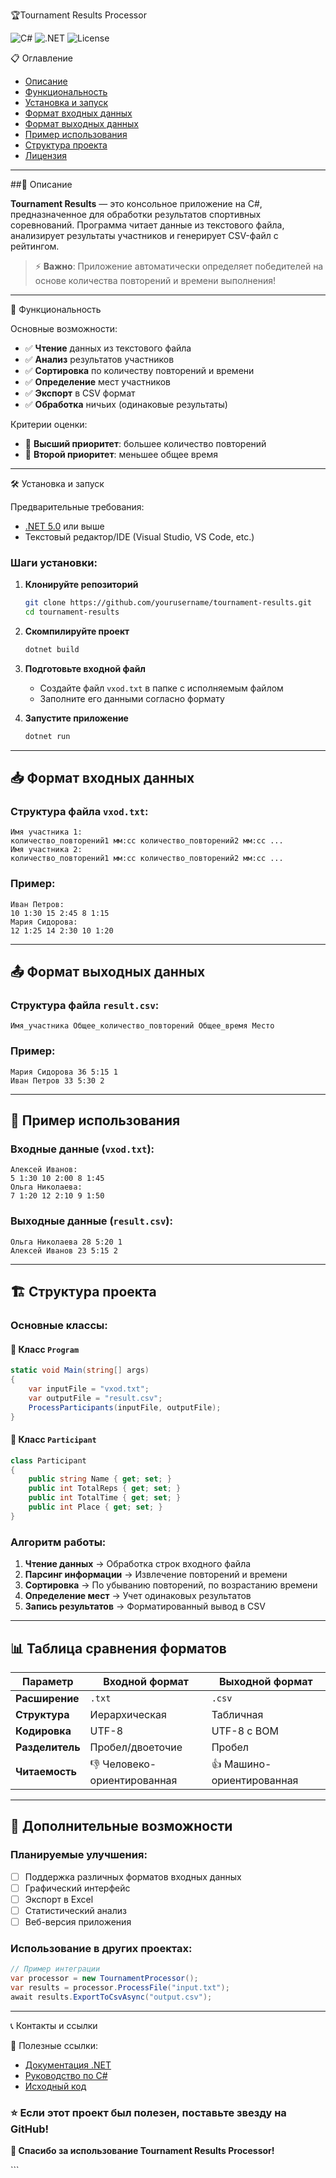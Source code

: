 
🏆Tournament Results Processor

![C#](https://img.shields.io/badge/C%23-8.0-blue)
![.NET](https://img.shields.io/badge/.NET-Core-green)
![License](https://img.shields.io/badge/License-MIT-yellow)

📋 Оглавление
- [Описание](#описание)
- [Функциональность](#функциональность)
- [Установка и запуск](#установка-и-запуск)
- [Формат входных данных](#формат-входных-данных)
- [Формат выходных данных](#формат-выходных-данных)
- [Пример использования](#пример-использования)
- [Структура проекта](#структура-проекта)
- [Лицензия](#лицензия)

---

##📖 Описание

**Tournament Results** — это консольное приложение на C#, предназначенное для обработки результатов спортивных соревнований. Программа читает данные из текстового файла, анализирует результаты участников и генерирует CSV-файл с рейтингом.

> ⚡ **Важно**: Приложение автоматически определяет победителей на основе количества повторений и времени выполнения!

---

🚀 Функциональность

Основные возможности:
- ✅ **Чтение** данных из текстового файла
- ✅ **Анализ** результатов участников
- ✅ **Сортировка** по количеству повторений и времени
- ✅ **Определение** мест участников
- ✅ **Экспорт** в CSV формат
- ✅ **Обработка** ничьих (одинаковые результаты)

Критерии оценки:
- 🥇 **Высший приоритет**: большее количество повторений
- 🥈 **Второй приоритет**: меньшее общее время

---

🛠 Установка и запуск

Предварительные требования:
- [.NET 5.0](https://dotnet.microsoft.com/download/dotnet/5.0) или выше
- Текстовый редактор/IDE (Visual Studio, VS Code, etc.)

### Шаги установки:

1. **Клонируйте репозиторий**
   ```bash
   git clone https://github.com/yourusername/tournament-results.git
   cd tournament-results
   ```

2. **Скомпилируйте проект**
   ```bash
   dotnet build
   ```

3. **Подготовьте входной файл**
   - Создайте файл `vxod.txt` в папке с исполняемым файлом
   - Заполните его данными согласно формату

4. **Запустите приложение**
   ```bash
   dotnet run
   ```

---

## 📥 Формат входных данных

### Структура файла `vxod.txt`:
```
Имя участника 1:
количество_повторений1 мм:сс количество_повторений2 мм:сс ...
Имя участника 2:
количество_повторений1 мм:сс количество_повторений2 мм:сс ...
```

### Пример:
```text
Иван Петров:
10 1:30 15 2:45 8 1:15
Мария Сидорова:
12 1:25 14 2:30 10 1:20
```

---

## 📤 Формат выходных данных

### Структура файла `result.csv`:
```
Имя_участника Общее_количество_повторений Общее_время Место
```

### Пример:
```csv
Мария Сидорова 36 5:15 1
Иван Петров 33 5:30 2
```

---

## 🎯 Пример использования

### Входные данные (`vxod.txt`):
```text
Алексей Иванов:
5 1:30 10 2:00 8 1:45
Ольга Николаева:
7 1:20 12 2:10 9 1:50
```

### Выходные данные (`result.csv`):
```csv
Ольга Николаева 28 5:20 1
Алексей Иванов 23 5:15 2
```

---

## 🏗 Структура проекта

### Основные классы:

#### 🎯 Класс `Program`
```csharp
static void Main(string[] args)
{
    var inputFile = "vxod.txt";
    var outputFile = "result.csv";
    ProcessParticipants(inputFile, outputFile);
}
```

#### 👤 Класс `Participant`
```csharp
class Participant
{
    public string Name { get; set; }
    public int TotalReps { get; set; }
    public int TotalTime { get; set; }
    public int Place { get; set; }
}
```

### Алгоритм работы:

1. **Чтение данных** → Обработка строк входного файла
2. **Парсинг информации** → Извлечение повторений и времени
3. **Сортировка** → По убыванию повторений, по возрастанию времени
4. **Определение мест** → Учет одинаковых результатов
5. **Запись результатов** → Форматированный вывод в CSV

---

## 📊 Таблица сравнения форматов

| Параметр | Входной формат | Выходной формат |
|----------|----------------|-----------------|
| **Расширение** | `.txt` | `.csv` |
| **Структура** | Иерархическая | Табличная |
| **Кодировка** | UTF-8 | UTF-8 с BOM |
| **Разделитель** | Пробел/двоеточие | Пробел |
| **Читаемость** | 👎 Человеко-ориентированная | 👍 Машино-ориентированная |

---

## 🔧 Дополнительные возможности

### Планируемые улучшения:
- [ ] Поддержка различных форматов входных данных
- [ ] Графический интерфейс
- [ ] Экспорт в Excel
- [ ] Статистический анализ
- [ ] Веб-версия приложения

### Использование в других проектах:
```csharp
// Пример интеграции
var processor = new TournamentProcessor();
var results = processor.ProcessFile("input.txt");
await results.ExportToCsvAsync("output.csv");
```

---

📞 Контакты и ссылки

🔗 Полезные ссылки:
- [Документация .NET](https://docs.microsoft.com/dotnet)
- [Руководство по C#](https://learn.microsoft.com/csharp/)
- [Исходный код](https://github.com/yourusername/tournament-results)

### ⭐ Если этот проект был полезен, поставьте звезду на GitHub!

**🎉 Спасибо за использование Tournament Results Processor!**

</div>
```
